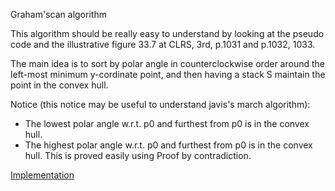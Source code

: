 Graham'scan algorithm

This algorithm should be really easy to understand
by looking at the pseudo code and the illustrative
figure 33.7 at CLRS, 3rd, p.1031 and p.1032, 1033.

The main idea is to sort by polar angle in counterclockwise
order around the left-most minimum y-cordinate point,
and then having a stack S maintain the point in the
convex hull.

Notice (this notice may be useful to understand javis's
march algorithm):
- The lowest polar angle w.r.t. p0 and furthest from p0 
is in the convex hull.
- The highest polar angle w.r.t. p0 and furthest from p0
is in the convex hull.
This is proved easily using Proof by contradiction.

[Implementation](../computational-geometry.cpp)
